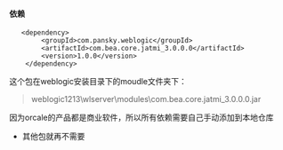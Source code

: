 #### 依赖
```
   <dependency>
        <groupId>com.pansky.weblogic</groupId>
        <artifactId>com.bea.core.jatmi_3.0.0.0</artifactId>
        <version>1.0.0</version>
    </dependency>
```
这个包在weblogic安装目录下的moudle文件夹下：
> weblogic1213\wlserver\modules\com.bea.core.jatmi_3.0.0.0.jar

因为orcale的产品都是商业软件，所以所有依赖需要自己手动添加到本地仓库

- 其他包就再不需要